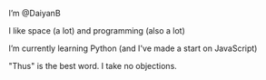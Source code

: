 I’m @DaiyanB

I like space (a lot) and programming (also a lot)

I’m currently learning Python (and I've made a start on JavaScript)

"Thus" is the best word. I take no objections.

<!---
DaiyanB/DaiyanB is a ✨ special ✨ repository because its `README.md` (this file) appears on your GitHub profile.
You can click the Preview link to take a look at your changes.
--->
